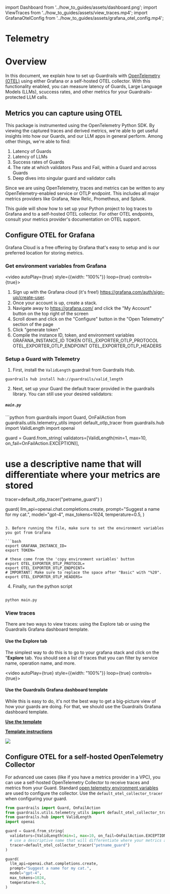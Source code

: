 import Dashboard from '../how_to_guides/assets/dashboard.png';
import ViewTraces from '../how_to_guides/assets/view_traces.mp4';
import GrafanaOtelConfig from '../how_to_guides/assets/grafana_otel_config.mp4';

# Telemetry

# Overview 

In this document, we explain how to set up Guardrails with [OpenTelemetry (OTEL)](https://opentelemetry.io/) using either Grafana or a self-hosted OTEL collector. With this functionality enabled, you can measure latency of Guards, Large Language Models (LLMs), scuccess rates, and other metrics for your Guardrails-protected LLM calls. 

## Metrics you can capture using OTEL

This package is instrumented using the OpenTelemetry Python SDK. By viewing the captured traces and derived metrics, we're able to get useful insights into how our Guards, and our LLM apps in general perform. Among other things, we're able to find:

1. Latency of Guards
2. Latency of LLMs
3. Success rates of Guards
4. The rate at which validators Pass and Fail, within a Guard and across Guards
5. Deep dives into singular guard and validator calls

Since we are using OpenTelemetry, traces and metrics can be written to any OpenTelemetry-enabled service or OTLP endpoint. This includes all major metrics providers like Grafana, New Relic, Prometheus, and Splunk. 

This guide will show how to set up your Python project to log traces to Grafana and to a self-hosted OTEL collector. For other OTEL endpoints, consult your metrics provider's documentation on OTEL support.

## Configure OTEL for Grafana

Grafana Cloud is a free offering by Grafana that's easy to setup and is our preferred location for storing metrics.

### Get environment variables from Grafana

<video autoPlay={true} style={{width: "100%"}} loop={true} controls={true}>
 <source src={GrafanaOtelConfig} type="video/mp4"/>
</video>

1. Sign up with the Grafana cloud (it's free!) https://grafana.com/auth/sign-up/create-user. 
2. Once your account is up, create a stack.
3. Navigate away to https://grafana.com/ and click the "My Account" button on the top right of the screen
4. Scroll down and click on the "Configure" button in the "Open Telemetry" section of the page
5. Click "generate token"
6. Compile the instance ID, token, and environment variables 
GRAFANA_INSTANCE_ID
TOKEN
OTEL_EXPORTER_OTLP_PROTOCOL
OTEL_EXPORTER_OTLP_ENDPOINT
OTEL_EXPORTER_OTLP_HEADERS

### Setup a Guard with Telemetry

1. First, install the ```ValidLength``` guardrail from Guardrails Hub.

```guardrails hub install hub://guardrails/valid_length```

2. Next, set up your Guard the default tracer provided in the guardrails library. You can still use your desired validators:

<h5 a><strong><code>main.py</code></strong></h5>
```python
from guardrails import Guard, OnFailAction
from guardrails.utils.telemetry_utils import default_otlp_tracer
from guardrails.hub import ValidLength
import openai

guard = Guard.from_string(
  validators=[ValidLength(min=1, max=10, on_fail=OnFailAction.EXCEPTION)],
  # use a descriptive name that will differentiate where your metrics are stored
  tracer=default_otlp_tracer("petname_guard")
)

guard(
  llm_api=openai.chat.completions.create,
  prompt="Suggest a name for my cat.",
  model="gpt-4",
  max_tokens=1024,
  temperature=0.5,
)
```

3. Before running the file, make sure to set the environment variables you got from Grafana

```bash
export GRAFANA_INSTANCE_ID=
export TOKEN=

# these come from the 'copy environment variables' button
export OTEL_EXPORTER_OTLP_PROTOCOL=
export OTEL_EXPORTER_OTLP_ENDPOINT=
# IMPORTANT: Make sure to replace the space after "Basic" with "%20".
export OTEL_EXPORTER_OTLP_HEADERS=
```

4. Finally, run the python script

```bash

python main.py

```

### View traces

There are two ways to view traces: using the Explore tab or using the Guardrails Grafana dashboard template. 

#### Use the Explore tab

The simplest way to do this is to go to your grafana stack and click on the "**Explore** tab. You should see a list of traces that you can filter by service name, operation name, and more.

<video autoPlay={true} style={{width: "100%"}} loop={true} controls={true}>
 <source src={ViewTraces} type="video/mp4"/>
</video>

#### Use the Guardrails Grafana dashboard template

While this is easy to do, it's not the best way to get a big-picture view of how your guards are doing. For that, we should use the Guardrails Grafana dashboard template.

**[Use the template](https://grafana.com/grafana/dashboards/20600-standard-guardrails-dash/)**

**[Template instructions](https://grafana.com/docs/grafana/latest/dashboards/build-dashboards/import-dashboards/)**

<img src={Dashboard}/>


## Configure OTEL for a self-hosted OpenTelemetry Collector

For advanced use cases (like if you have a metrics provider in a VPC), you can use a self-hosted OpenTelemetry Collector to receive traces and metrics from your Guard.
Standard [open telemetry environment variables](https://opentelemetry.io/docs/languages/python/exporters/) are used to configure the collector. Use the `default_otel_collector_tracer` when configuring your guard.

```python
from guardrails import Guard, OnFailAction
from guardrails.utils.telemetry_utils import default_otel_collector_tracer
from guardrails.hub import ValidLength
import openai

guard = Guard.from_string(
  validators=[ValidLength(min=1, max=10, on_fail=OnFailAction.EXCEPTION)],
  # use a descriptive name that will differentiate where your metrics are stored
  tracer=default_otel_collector_tracer("petname_guard")
)

guard(
  llm_api=openai.chat.completions.create,
  prompt="Suggest a name for my cat.",
  model="gpt-4",
  max_tokens=1024,
  temperature=0.5,
)
```